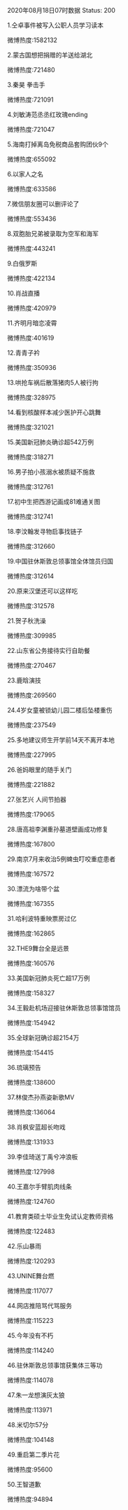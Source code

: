 2020年08月18日07时数据
Status: 200

1.仝卓事件被写入公职人员学习读本

微博热度:1582132

2.蒙古国想把捐赠的羊送给湖北

微博热度:721480

3.秦昊 拳击手

微博热度:721091

4.刘敏涛范丞丞红玫瑰ending

微博热度:721047

5.海南打掉离岛免税商品套购团伙9个

微博热度:655092

6.以家人之名

微博热度:633586

7.微信朋友圈可以删评论了

微博热度:553436

8.双胞胎兄弟被录取为空军和海军

微博热度:443241

9.白俄罗斯

微博热度:422134

10.肖战直播

微博热度:420979

11.齐明月暗恋凌霄

微博热度:401619

12.青青子衿

微博热度:350936

13.哄抢车祸后散落猪肉5人被行拘

微博热度:328975

14.看到核酸样本减少医护开心跳舞

微博热度:321021

15.美国新冠肺炎确诊超542万例

微博热度:318271

16.男子拍小孩溺水被质疑不施救

微博热度:312761

17.初中生把西游记画成81难通关图

微博热度:312741

18.李汶翰发寻物启事找链子

微博热度:312660

19.中国驻休斯敦总领事馆全体馆员归国

微博热度:312614

20.原来汉堡还可以这样吃

微博热度:312578

21.贺子秋洗澡

微博热度:309985

22.山东省公务接待实行自助餐

微博热度:270467

23.鹿晗演技

微博热度:269560

24.4岁女童被锁幼儿园二楼后坠楼重伤

微博热度:237549

25.多地建议师生开学前14天不离开本地

微博热度:227995

26.爸妈眼里的随手关门

微博热度:221882

27.张艺兴 人间节拍器

微博热度:179065

28.唐高祖李渊重孙墓道壁画成功修复

微博热度:167800

29.南京7月来收治5例蜱虫叮咬重症患者

微博热度:167572

30.漂流为啥带个盆

微博热度:167355

31.哈利波特重映票房过亿

微博热度:162865

32.THE9舞台全是远景

微博热度:160576

33.美国新冠肺炎死亡超17万例

微博热度:158327

34.王毅赴机场迎接驻休斯敦总领事馆馆员

微博热度:154942

35.全球新冠确诊超2154万

微博热度:154415

36.琉璃预告

微博热度:138600

37.林俊杰孙燕姿新歌MV

微博热度:136064

38.肖枫安蓝超长吻戏

微博热度:131933

39.李佳琦送丁禹兮冲浪板

微博热度:127998

40.王嘉尔手臂肌肉线条

微博热度:124760

41.教育类硕士毕业生免试认定教师资格

微博热度:122483

42.乐山暴雨

微博热度:120293

43.UNINE舞台燃

微博热度:117077

44.网店推陪骂代骂服务

微博热度:115223

45.今年没有不朽

微博热度:114240

46.驻休斯敦总领事馆获集体三等功

微博热度:114078

47.朱一龙想演灰太狼

微博热度:113971

48.米切尔57分

微博热度:104148

49.重启第二季片花

微博热度:95600

50.王智道歉

微博热度:94894

